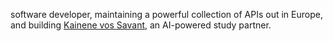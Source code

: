 software developer, maintaining a powerful collection of APIs out in Europe, and building [Kainene vos Savant](https://savant.holeyfox.co), an AI-powered study partner.
